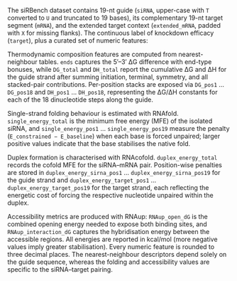 The siRBench dataset contains 19-nt guide (`siRNA`, upper-case with `T` converted to `U` and truncated to 19 bases), its complementary 19-nt target segment (`mRNA`), and the extended target context (`extended_mRNA`, padded with `X` for missing flanks). The continuous label of knockdown efficacy (`target`), plus a curated set of numeric features:

Thermodynamic composition features are computed from nearest-neighbour tables. `ends` captures the 5′–3′ ΔG difference with end-type bonuses, while `DG_total` and `DH_total` report the cumulative ΔG and ΔH for the guide strand after summing initiation, terminal, symmetry, and all stacked-pair contributions. Per-position stacks are exposed via `DG_pos1` … `DG_pos18` and `DH_pos1` … `DH_pos18`, representing the ΔG/ΔH constants for each of the 18 dinucleotide steps along the guide.

Single-strand folding behaviour is estimated with RNAfold. `single_energy_total` is the minimum free energy (MFE) of the isolated siRNA, and `single_energy_pos1` … `single_energy_pos19` measure the penalty (`E_constrained − E_baseline`) when each base is forced unpaired; larger positive values indicate that the base stabilises the native fold.

Duplex formation is characterised with RNAcofold. `duplex_energy_total` records the cofold MFE for the siRNA–mRNA pair. Position-wise penalties are stored in `duplex_energy_sirna_pos1` … `duplex_energy_sirna_pos19` for the guide strand and `duplex_energy_target_pos1` … `duplex_energy_target_pos19` for the target strand, each reflecting the energetic cost of forcing the respective nucleotide unpaired within the duplex.

Accessibility metrics are produced with RNAup: `RNAup_open_dG` is the combined opening energy needed to expose both binding sites, and `RNAup_interaction_dG` captures the hybridisation energy between the accessible regions. All energies are reported in kcal/mol (more negative values imply greater stabilisation). Every numeric feature is rounded to three decimal places. The nearest-neighbour descriptors depend solely on the guide sequence, whereas the folding and accessibility values are specific to the siRNA–target pairing.